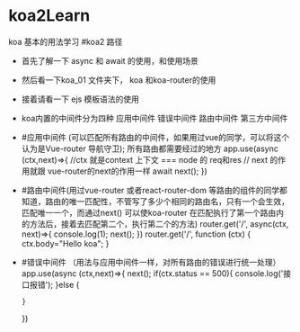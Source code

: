 # koa2Learn
koa 基本的用法学习
#koa2 路径
* 首先了解一下 async 和 await 的使用，和使用场景
* 然后看一下koa_01 文件夹下， koa 和koa-router的使用
* 接着请看一下 ejs 模板语法的使用
* koa内置的中间件分为四种 应用中间件 错误中间件 路由中间件 第三方中间件
* #应用中间件 (可以匹配所有路由的中间件，如果用过vue的同学，可以将这个认为是Vue-router 导航守卫); 所有路由都需要经过的地方
  app.use(async (ctx,next)=>{
      //ctx 就是context 上下文 === node 的 req和res
      // next 的作用就跟 vue-router的next的作用一样
      await next();
  })
* #路由中间件(用过vue-router 或者react-router-dom 等路由的组件的同学都知道，路由的唯一匹配性，不管写了多少个相同的路由名，只有一个会生效，匹配唯一一个，而通过next() 可以使koa-router 在匹配执行了第一个路由内的方法后，接着去匹配第二个，执行第二个的方法)
  router.get('/', async(ctx, next)=>{ 
    console.log(1); 
    next(); 
  }) 
  router.get('/', function (ctx) { 
    ctx.body="Hello koa"; 
  }
* #错误中间件 （用法与应用中间件一样，对所有路由的错误进行统一处理）
  app.use(async (ctx,next)=>{
      next();
      if(ctx.status == 500){
          console.log('接口报错');
      }else {
          
      }
  })
